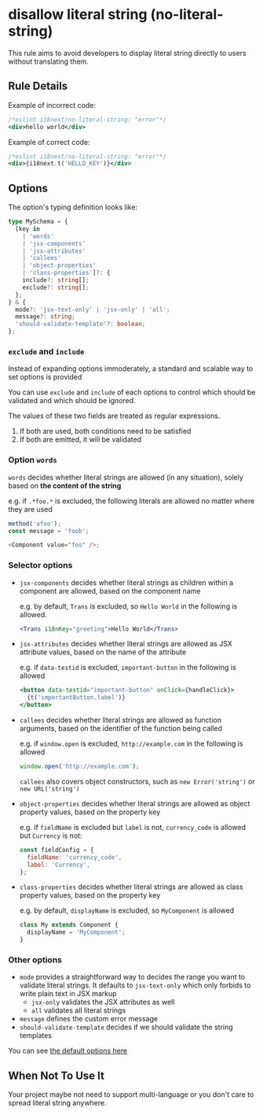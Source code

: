 # disallow literal string (no-literal-string)

This rule aims to avoid developers to display literal string directly to users without translating them.

## Rule Details

Example of incorrect code:

```jsx
/*eslint i18next/no-literal-string: "error"*/
<div>hello world</div>
```

Example of correct code:

```jsx
/*eslint i18next/no-literal-string: "error"*/
<div>{i18next.t('HELLO_KEY')}</div>
```

## Options

The option's typing definition looks like:

```typescript
type MySchema = {
  [key in
    | 'words'
    | 'jsx-components'
    | 'jsx-attributes'
    | 'callees'
    | 'object-properties'
    | 'class-properties']?: {
    include?: string[];
    exclude?: string[];
  };
} & {
  mode?: 'jsx-text-only' | 'jsx-only' | 'all';
  message?: string;
  'should-validate-template'?: boolean;
};
```

### `exclude` and `include`

Instead of expanding options immoderately, a standard and scalable way to set options is provided

You can use `exclude` and `include` of each options to control which should be validated and which should be ignored.

The values of these two fields are treated as regular expressions.

1. If both are used, both conditions need to be satisfied
2. If both are emitted, it will be validated

### Option `words`

`words` decides whether literal strings are allowed (in any situation), solely based on **the content of the string**

e.g. if `.*foo.*` is excluded, the following literals are allowed no matter where they are used

```js
method('afoo');
const message = 'foob';

<Component value="foo" />;
```

### Selector options

- `jsx-components` decides whether literal strings as children within a component are allowed, based on the component name

  e.g. by default, `Trans` is excluded, so `Hello World` in the following is allowed.

  ```jsx
  <Trans i18nKey="greeting">Hello World</Trans>
  ```

- `jsx-attributes` decides whether literal strings are allowed as JSX attribute values, based on the name of the attribute

  e.g. if `data-testid` is excluded, `important-button` in the following is allowed

  ```jsx
  <button data-testid="important-button" onClick={handleClick}>
    {t('importantButton.label')}
  </button>
  ```

- `callees` decides whether literal strings are allowed as function arguments, based on the identifier of the function being called

  e.g. if `window.open` is excluded, `http://example.com` in the following is allowed

  ```js
  window.open('http://example.com');
  ```

  `callees` also covers object constructors, such as `new Error('string')` or `new URL('string')`

- `object-properties` decides whether literal strings are allowed as object property values, based on the property key

  e.g. if `fieldName` is excluded but `label` is not, `currency_code` is allowed but `Currency` is not:

  ```js
  const fieldConfig = {
    fieldName: 'currency_code',
    label: 'Currency',
  };
  ```

- `class-properties` decides whether literal strings are allowed as class property values, based on the property key

  e.g. by default, `displayName` is excluded, so `MyComponent` is allowed

  ```js
  class My extends Component {
    displayName = 'MyComponent';
  }
  ```

### Other options

- `mode` provides a straightforward way to decides the range you want to validate literal strings.
  It defaults to `jsx-text-only` which only forbids to write plain text in JSX markup
  - `jsx-only` validates the JSX attributes as well
  - `all` validates all literal strings
- `message` defines the custom error message
- `should-validate-template` decides if we should validate the string templates

You can see [the default options here](https://github.com/edvardchen/eslint-plugin-i18next/tree/master/lib/options/defaults.js)

## When Not To Use It

Your project maybe not need to support multi-language or you don't care to spread literal string anywhere.
